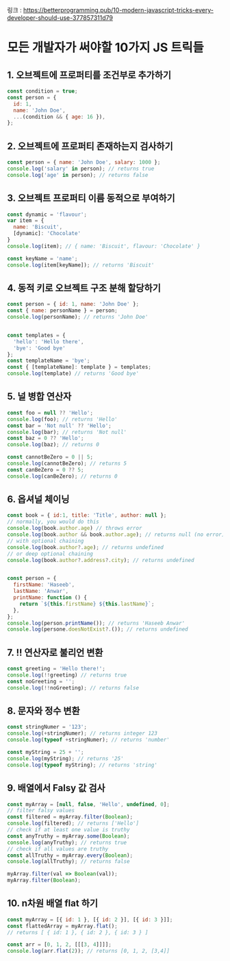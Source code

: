 링크 : https://betterprogramming.pub/10-modern-javascript-tricks-every-developer-should-use-377857311d79


# 모든 개발자가 써야할 10가지 JS 트릭들


## 1. 오브젝트에 프로퍼티를 조건부로 추가하기
```javascript
const condition = true;
const person = {
  id: 1,
  name: 'John Doe',
  ...(condition && { age: 16 }),
};
```

## 2. 오브젝트에 프로퍼티 존재하는지 검사하기
```javascript
const person = { name: 'John Doe', salary: 1000 };
console.log('salary' in person); // returns true
console.log('age' in person); // returns false
```

## 3. 오브젝트 프로퍼티 이름 동적으로 부여하기
```javascript
const dynamic = 'flavour';
var item = {
  name: 'Biscuit',
  [dynamic]: 'Chocolate'
}
console.log(item); // { name: 'Biscuit', flavour: 'Chocolate' }

const keyName = 'name';
console.log(item[keyName]); // returns 'Biscuit'
```


## 4. 동적 키로 오브젝트 구조 분해 할당하기
```javascript
const person = { id: 1, name: 'John Doe' };
const { name: personName } = person;
console.log(personName); // returns 'John Doe'


const templates = {
  'hello': 'Hello there',
  'bye': 'Good bye'
};
const templateName = 'bye';
const { [templateName]: template } = templates;
console.log(template) // returns 'Good bye'
```

## 5. 널 병합 연산자
```javascript
const foo = null ?? 'Hello';
console.log(foo); // returns 'Hello'
const bar = 'Not null' ?? 'Hello';
console.log(bar); // returns 'Not null'
const baz = 0 ?? 'Hello';
console.log(baz); // returns 0

const cannotBeZero = 0 || 5;
console.log(cannotBeZero); // returns 5
const canBeZero = 0 ?? 5;
console.log(canBeZero); // returns 0
```

## 6. 옵셔널 체이닝
```javascript
const book = { id:1, title: 'Title', author: null };
// normally, you would do this
console.log(book.author.age) // throws error
console.log(book.author && book.author.age); // returns null (no error)
// with optional chaining
console.log(book.author?.age); // returns undefined
// or deep optional chaining
console.log(book.author?.address?.city); // returns undefined


const person = {
  firstName: 'Haseeb',
  lastName: 'Anwar',
  printName: function () {
    return `${this.firstName} ${this.lastName}`;
  },
};
console.log(person.printName()); // returns 'Haseeb Anwar'
console.log(persone.doesNotExist?.()); // returns undefined
```

## 7. !! 연산자로 불리언 변환
```javascript
const greeting = 'Hello there!';
console.log(!!greeting) // returns true
const noGreeting = '';
console.log(!!noGreeting); // returns false
```

## 8. 문자와 정수 변환
```javascript
const stringNumer = '123';
console.log(+stringNumer); // returns integer 123
console.log(typeof +stringNumer); // returns 'number'

const myString = 25 + '';
console.log(myString); // returns '25'
console.log(typeof myString); // returns 'string'
```

## 9. 배열에서 Falsy 값 검사
```javascript
const myArray = [null, false, 'Hello', undefined, 0];
// filter falsy values
const filtered = myArray.filter(Boolean);
console.log(filtered); // returns ['Hello']
// check if at least one value is truthy
const anyTruthy = myArray.some(Boolean);
console.log(anyTruthy); // returns true
// check if all values are truthy
const allTruthy = myArray.every(Boolean);
console.log(allTruthy); // returns false

myArray.filter(val => Boolean(val));
myArray.filter(Boolean);
```

## 10. n차원 배열 flat 하기
```javascript
const myArray = [{ id: 1 }, [{ id: 2 }], [{ id: 3 }]];
const flattedArray = myArray.flat(); 
// returns [ { id: 1 }, { id: 2 }, { id: 3 } ]

const arr = [0, 1, 2, [[[3, 4]]]];
console.log(arr.flat(2)); // returns [0, 1, 2, [3,4]]
```
